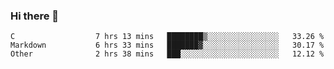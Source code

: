 ### Hi there 👋

<!--
**WShiBin/WShiBin** is a ✨ _special_ ✨ repository because its `README.md` (this file) appears on your GitHub profile.

Here are some ideas to get you started:

- 🔭 I’m currently working on ...
- 🌱 I’m currently learning ...
- 👯 I’m looking to collaborate on ...
- 🤔 I’m looking for help with ...
- 💬 Ask me about ...
- 📫 How to reach me: ...
- 😄 Pronouns: ...
- ⚡ Fun fact: ...
-->

<!--START_SECTION:waka-->

```text
C                  7 hrs 13 mins   ████████▒░░░░░░░░░░░░░░░░   33.26 %
Markdown           6 hrs 33 mins   ███████▓░░░░░░░░░░░░░░░░░   30.17 %
Other              2 hrs 38 mins   ███░░░░░░░░░░░░░░░░░░░░░░   12.12 %
```

<!--END_SECTION:waka-->
